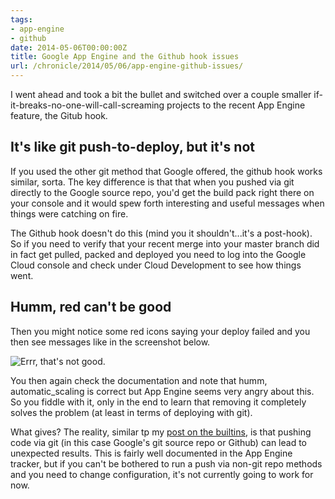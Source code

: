 ```yaml
---
tags:
- app-engine
- github
date: 2014-05-06T00:00:00Z
title: Google App Engine and the Github hook issues
url: /chronicle/2014/05/06/app-engine-github-issues/
---
```


I went ahead and took a bit the bullet and switched over a couple smaller if-it-breaks-no-one-will-call-screaming projects to the recent App Engine feature, the Gitub hook.

## It's like git push-to-deploy, but it's not

If you used the other git method that Google offered, the github hook works similar, sorta. The key difference is that that when you pushed via git directly to the Google source repo, you'd get the build pack right there on your console and it would spew forth interesting and useful messages when things were catching on fire.

The Github hook doesn't do this (mind you it shouldn't...it's a post-hook). So if you need to verify that your recent merge into your master branch did in fact get pulled, packed and deployed you need to log into the Google Cloud console and check under Cloud Development to see how things went.

## Humm, red can't be good

Then you might notice some red icons saying your deploy failed and you then see messages like in the screenshot below.

<img src="/images/blog/2014/05/screenshot-20140505-appenginedeployerror.png" alt="Errr, that's not good." />

You then again check the documentation and note that humm, automatic_scaling is correct but App Engine seems very angry about this. So you fiddle with it, only in the end to learn that removing it completely solves the problem (at least in terms of deploying with git).

What gives? The reality, similar tp my [post on the builtins](/chronicle/2014/04/04/issue-app-engine-git-deploy-builtins-error/), is that pushing code via git (in this case Google's git source repo or Github) can lead to unexpected results. This is fairly well documented in the App Engine tracker, but if you can't be bothered to run a push via non-git repo methods and you need to change configuration, it's not currently going to work for now.